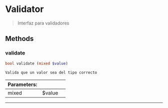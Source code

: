 
                                                                                                                                            
    
# Validator


> Interfaz para validadores
>
> 








## Methods

### validate
``` php
bool validate (mixed $value)

Valida que un valor sea del tipo correcto

```

|Parameters: | | |
| --- | --- | --- |
|mixed |$value |  |

---


                                                                                                                                                                                                                                                                                                                                                                                                            
    
                                                                                                                                                                                                                                                                             
                